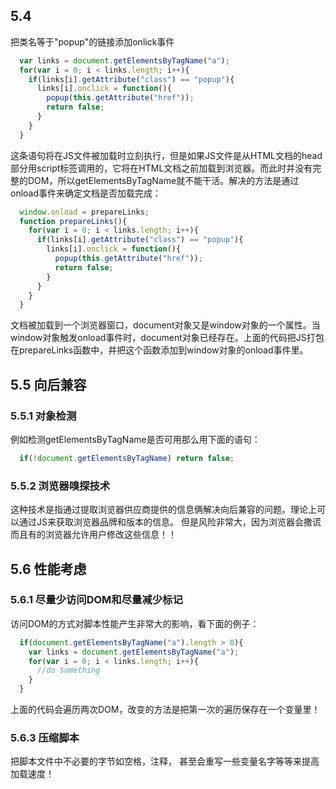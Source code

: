 ## 5.4 
  把类名等于"popup"的链接添加onlick事件
```javascript
  var links = document.getElementsByTagName("a");
  for(var i = 0; i < links.length; i++){
    if(links[i].getAttribute("class") == "popup"){
      links[i].onclick = function(){
        popup(this.getAttribute("href"));
        return false;
      }
    }
  }
```
  这条语句将在JS文件被加载时立刻执行，但是如果JS文件是从HTML文档的head部分用script标签调用的，它将在HTML文档之前加载到浏览器。而此时并没有完整的DOM，所以getElementsByTagName就不能干活。解决的方法是通过onload事件来确定文档是否加载完成：
```javascript
  window.onload = prepareLinks;
  function prepareLinks(){
    for(var i = 0; i < links.length; i++){
      if(links[i].getAttribute("class") == "popup"){
        links[i].onclick = function(){
          popup(this.getAttribute("href"));
          return false;
        }
      }
    } 
  }
```
  文档被加载到一个浏览器窗口，document对象又是window对象的一个属性。当window对象触发onload事件时，document对象已经存在。上面的代码把JS打包在prepareLinks函数中，并把这个函数添加到window对象的onload事件里。
  
## 5.5 向后兼容
### 5.5.1 对象检测
  例如检测getElementsByTagName是否可用那么用下面的语句：
```javascript
  if(!document.getElementsByTagName) return false;
```
### 5.5.2 浏览器嗅探技术
  这种技术是指通过提取浏览器供应商提供的信息俩解决向后兼容的问题。理论上可以通过JS来获取浏览器品牌和版本的信息。
  但是风险非常大，因为浏览器会撒谎而且有的浏览器允许用户修改这些信息！！
## 5.6 性能考虑
### 5.6.1 尽量少访问DOM和尽量减少标记
  访问DOM的方式对脚本性能产生非常大的影响，看下面的例子：
```javascript
  if(document.getElementsByTagName("a").length > 0){
    var links = document.getElementsByTagName("a");
    for(var i = 0; i < links.length; i++){
      //do something
    }
  }
```
  上面的代码会遍历两次DOM，改变的方法是把第一次的遍历保存在一个变量里！
### 5.6.3 压缩脚本
  把脚本文件中不必要的字节如空格，注释， 甚至会重写一些变量名字等等来提高加载速度！
  

  
  

